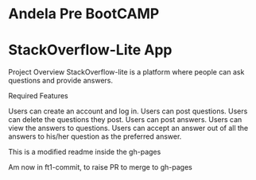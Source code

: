 # Andela Pre BootCAMP
# StackOverflow-Lite App

Project Overview
StackOverflow-lite is a platform where people can ask questions and provide answers. 

Required Features

Users can create an account and log in.
Users can post questions.
Users can delete the questions they post.
Users can post answers.
Users can view the answers to questions.
Users can accept an answer out of all the answers to his/her question as the preferred answer. 

This is a modified readme inside the gh-pages

Am now in ft1-commit, to raise PR to merge to gh-pages